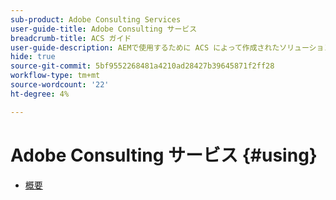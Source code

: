 ```yaml
---
sub-product: Adobe Consulting Services
user-guide-title: Adobe Consulting サービス
breadcrumb-title: ACS ガイド
user-guide-description: AEMで使用するために ACS によって作成されたソリューションのドキュメントです。
hide: true
source-git-commit: 5bf9552268481a4210ad28427b39645871f2ff28
workflow-type: tm+mt
source-wordcount: '22'
ht-degree: 4%

---
```



# Adobe Consulting サービス {#using}

+ [概要](overview.md)

